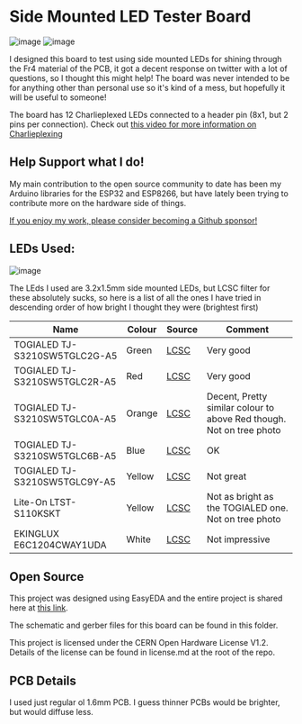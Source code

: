 # Side Mounted LED Tester Board

![image](https://user-images.githubusercontent.com/1562562/116828351-12930080-ab96-11eb-8102-9219d0f20d12.png)
![image](https://user-images.githubusercontent.com/1562562/116828356-19ba0e80-ab96-11eb-8ee9-e8891640c7af.png)


I designed this board to test using side mounted LEDs for shining through the Fr4 material of the PCB, it got a decent response on twitter with a lot of questions, so I thought this might help! The board was never intended to be for anything other than personal use so it's kind of a mess, but hopefully it will be useful to someone!

The board has 12 Charlieplexed LEDs connected to a header pin (8x1, but 2 pins per connection). Check out [this video for more information on Charlieplexing](https://www.youtube.com/watch?v=b44VGTaCSk8)

## Help Support what I do!

My main contribution to the open source community to date has been my Arduino libraries for the ESP32 and ESP8266, but have lately been trying to contribute more on the hardware side of things.

[If you enjoy my work, please consider becoming a Github sponsor!](https://github.com/sponsors/witnessmenow/)

## LEDs Used:

![image](https://user-images.githubusercontent.com/1562562/116828376-39e9cd80-ab96-11eb-90bb-3c067b115a52.png)


The LEds I used are 3.2x1.5mm side mounted LEDs, but LCSC filter for these absolutely sucks, so here is a list of all the ones I have tried in descending order of how bright I thought they were (brightest first)

| Name                          | Colour | Source                                                                                                       | Comment                                           |
| ----------------------------- | ------ | ------------------------------------------------------------------------------------------------------------ | ------------------------------------------------- |
| TOGIALED TJ-S3210SW5TGLC2G-A5 | Green  | [LCSC](https://lcsc.com/product-detail/Light-Emitting-Diodes-LED_TOGIALED-TJ-S3210SW5TGLC2G-A5_C273630.html) | Very good                                         |
| TOGIALED TJ-S3210SW5TGLC2R-A5 | Red    | [LCSC](https://lcsc.com/product-detail/Light-Emitting-Diodes-LED_TOGIALED-TJ-S3210SW5TGLC2R-A5_C273626.html) | Very good                                         |
| TOGIALED TJ-S3210SW5TGLC0A-A5 | Orange | [LCSC](https://lcsc.com/product-detail/Light-Emitting-Diodes-LED_TOGIALED-TJ-S3210SW5TGLC0A-A5_C273627.html) | Decent, Pretty similar colour to above Red though. Not on tree photo |
| TOGIALED TJ-S3210SW5TGLC6B-A5 | Blue   | [LCSC](https://lcsc.com/product-detail/Light-Emitting-Diodes-LED_TOGIALED-TJ-S3210SW5TGLC6B-A5_C273631.html) | OK                                                |
| TOGIALED TJ-S3210SW5TGLC9Y-A5 | Yellow | [LCSC](https://lcsc.com/product-detail/Light-Emitting-Diodes-LED_TOGIALED-TJ-S3210SW5TGLC9Y-A5_C273628.html) | Not great                                         |
| Lite-On LTST-S110KSKT         | Yellow | [LCSC](https://lcsc.com/product-detail/Light-Emitting-Diodes-LED_Lite-On-LTST-S110KSKT_C115449.html)         | Not as bright as the TOGIALED one. Not on tree photo                 |
| EKINGLUX E6C1204CWAY1UDA      | White  | [LCSC](https://lcsc.com/product-detail/Light-Emitting-Diodes-LED_EKINGLUX-E6C1204CWAY1UDA_C375483.html)      | Not impressive                                    |

## Open Source

This project was designed using EasyEDA and the entire project is shared here at [this link](https://oshwlab.com/ecenuig/sidemounttester).

The schematic and gerber files for this board can be found in this folder.

This project is licensed under the CERN Open Hardware License V1.2. Details of the license can be found in license.md at the root of the repo.

## PCB Details

I used just regular ol 1.6mm PCB. I guess thinner PCBs would be brighter, but would diffuse less.
